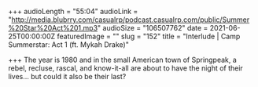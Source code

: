 +++
audioLength = "55:04"
audioLink = "http://media.blubrry.com/casualrp/podcast.casualrp.com/public/Summer%20Star%20Act%201.mp3"
audioSize = "106507762"
date = 2021-06-25T00:00:00Z
featuredImage = ""
slug = "152"
title = "Interlude | Camp Summerstar: Act 1 (ft. Mykah Drake)"

+++
The year is 1980 and in the small American town of Springpeak, a rebel, recluse, rascal, and know-it-all are about to have the night of their lives… but could it also be their last?